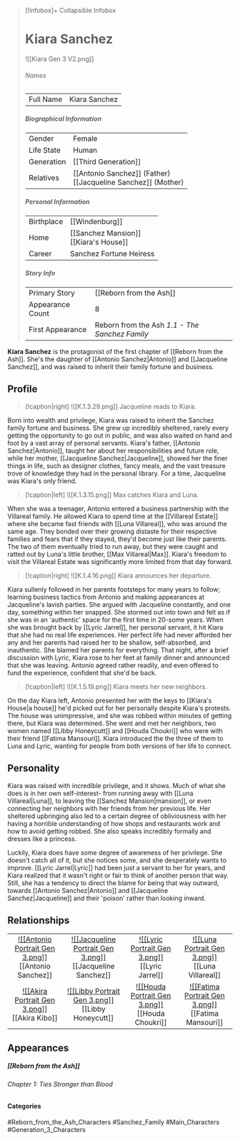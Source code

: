 > [!infobox]+ Collapsible Infobox
> # Kiara Sanchez
> ![[Kiara Gen 3 V2.png]] 
> ###### Names 
> |  |  | 
> | ---- | ---- | 
> | Full Name | Kiara Sanchez | 
>
> ##### Biographical Information
> |  |  | 
> | ---- | ---- | 
> | Gender | Female | 
> | Life State | Human |
> | Generation | [[Third Generation]] |
> | Relatives | [[Antonio Sanchez]] (Father)<br>[[Jacqueline Sanchez]] (Mother)
> 
> ##### Personal Information
> |  |  | 
> | ---- | ---- | 
> | Birthplace |[[Windenburg]]| 
> | Home |[[Sanchez Mansion]]<br>[[Kiara's House]]| 
> | Career | Sanchez Fortune Heiress | 
> 
> ##### Story Info
> |  |  | 
> | ---- | ---- | 
> | Primary Story | [[Reborn from the Ash]] | 
> | Appearance Count | 8 | 
> | First Appearance | Reborn from the Ash *1.1 - The Sanchez Family*

**Kiara Sanchez** is the protagonist of the first chapter of [[Reborn from the Ash]]. She's the daughter of [[Antonio Sanchez|Antonio]] and [[Jacqueline Sanchez]], and was raised to inherit their family fortune and business.

## Profile
> [!caption|right]
> ![[K.1.3.29.png]] 
> Jacqueline reads to Kiara.

Born into wealth and privilege, Kiara was raised to inherit the Sanchez family fortune and business. She grew up incredibly sheltered, rarely every getting the opportunity to go out in public, and was also waited on hand and foot by a vast array of personal servants. Kiara's father, [[Antonio Sanchez|Antonio]], taught her about her responsibilities and future role, while her mother, [[Jacqueline Sanchez|Jacqueline]], showed her the finer things in life, such as designer clothes, fancy meals, and the vast treasure trove of knowledge they had in the personal library. For a time, Jacqueline was Kiara's only friend.

> [!caption|left]
> ![[K.1.3.15.png]] 
> Max catches Kiara and Luna.

When she was a teenager, Antonio entered a business partnership with the Villareal family. He allowed Kiara to spend time at the [[Villareal Estate]] where she became fast friends with [[Luna Villareal]], who was around the same age. They bonded over their growing distaste for their respective families and fears that if they stayed, they'd become just like their parents. The two of them eventually tried to run away, but they were caught and ratted out by Luna's little brother, [[Max Villareal|Max]]. Kiara's freedom to visit the Villareal Estate was significantly more limited from that day forward.

> [!caption|right]
> ![[K.1.4.16.png]] 
> Kiara announces her departure.

Kiara sullenly followed in her parents footsteps for many years to follow; learning business tactics from Antonio and making appearances at Jacqueline's lavish parties. She argued with Jacqueline constantly, and one day, something within her snapped. She stormed out into town and felt as if she was in an 'authentic' space for the first time in 20-some years. When she was brought back by [[Lyric Jarrel]], her personal servant, it hit Kiara that she had no real life experiences. Her perfect life had never afforded her any and her parents had raised her to be shallow, self-absorbed, and inauthentic. She blamed her parents for everything. That night, after a brief discussion with Lyric, Kiara rose to her feet at family dinner and announced that she was leaving. Antonio agreed rather readily, and even offered to fund the experience, confident that she'd be back.

> [!caption|left]
> ![[K.1.5.19.png]] 
> Kiara meets her new neighbors.

On the day Kiara left, Antonio presented her with the keys to [[Kiara's House|a house]] he'd picked out for her personally despite Kiara's protests. The house was unimpressive, and she was robbed within minutes of getting there, but Kiara was determined. She went and met her neighbors, two women named [[Libby Honeycutt]] and [[Houda Choukri]] who were with their friend [[Fatima Mansouri]].  Kiara introduced the the three of them to Luna and Lyric, wanting for people from both versions of her life to connect.

## Personality
Kiara was raised with incredible privilege, and it shows. Much of what she does is in her own self-interest- from running away with [[Luna Villareal|Luna]], to leaving the [[Sanchez Mansion|mansion]], or even connecting her neighbors with her friends from her previous life. Her sheltered upbringing also led to a certain degree of obliviousness with her having a horrible understanding of how shops and restaurants work and how to avoid getting robbed. She also speaks incredibly formally and dresses like a princess.

Luckily, Kiara does have some degree of awareness of her privilege. She doesn't catch all of it, but she notices some, and she desperately wants to improve. [[Lyric Jarrel|Lyric]] had been just a servant to her for years, and Kiara realized that it wasn't right or fair to think of another person that way. Still, she has a tendency to direct the blame for being that way outward, towards [[Antonio Sanchez|Antonio]] and [[Jacqueline Sanchez|Jacqueline]] and their 'poison' rather than looking inward.

## Relationships
| | | | | 
| ------------------------------------------------------------- | -------------------------------------------- | ------------------------------------------ | --------------------------------------------- |
|<center>[![[Antonio Portrait Gen 3.png]]](<Antonio Sanchez>)<br>[[Antonio Sanchez]]| <center>[![[Jacqueline Portrait Gen 3.png]]](<Jacqueline Sanchez>)<br>[[Jacqueline Sanchez]]|<center>[![[Lyric Portrait Gen 3.png]]](<Lyric Jarrel>)<br>[[Lyric Jarrel]]| <center>[![[Luna Portrait Gen 3.png]]](<Luna Villareal>)<br>[[Luna Villareal]]|
| <center>[![[Akira Portrait Gen 3.png]]](<Akira Kibo>)<br>[[Akira Kibo]]| <center>[![[Libby Portrait Gen 3.png]]](<Libby Honeycutt>)<br>[[Libby Honeycutt]]| <center>[![[Houda Portrait Gen 3.png]]](<Houda Choukri>)<br>[[Houda Choukri]]| <center>[![[Fatima Portrait Gen 3.png]]](<Fatima Mansouri>)<br>[[Fatima Mansouri]]| 

## Appearances
##### [[Reborn from the Ash]]
###### Chapter 1: Ties Stronger than Blood

#### Categories
#Reborn_from_the_Ash_Characters #Sanchez_Family #Main_Characters #Generation_3_Characters